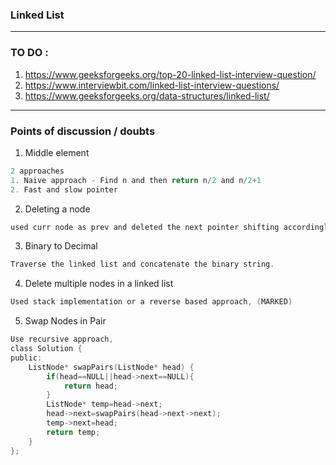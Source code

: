 ### Linked List

---

### TO DO :

1. https://www.geeksforgeeks.org/top-20-linked-list-interview-question/
2. https://www.interviewbit.com/linked-list-interview-questions/
3. https://www.geeksforgeeks.org/data-structures/linked-list/

---

### Points of discussion / doubts

1. Middle element
```c
2 approaches
1. Naive approach - Find n and then return n/2 and n/2+1
2. Fast and slow pointer
```

2. Deleting a node
```c
used curr node as prev and deleted the next pointer shifting accordingly.
```

3. Binary to Decimal
```c
Traverse the linked list and concatenate the binary string.
```

4. Delete multiple nodes in a linked list
```c
Used stack implementation or a reverse based approach, (MARKED)
```

5. Swap Nodes in Pair
```c
Use recursive approach, 
class Solution {
public:
    ListNode* swapPairs(ListNode* head) {
        if(head==NULL||head->next==NULL){
            return head;
        }
        ListNode* temp=head->next;
        head->next=swapPairs(head->next->next);
        temp->next=head;
        return temp;
    }
};
```


